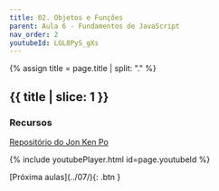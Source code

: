 ```yaml
---
title: 02. Objetos e Funções
parent: Aula 6 - Fundamentos de JavaScript
nav_order: 2
youtubeId: LGL8PyS_gXs
---
```


{% assign title = page.title | split: "." %}

## {{ title | slice: 1 }}

### Recursos

<span class="fs-3">
 <a href="https://github.com/profBruno-UFC-Qx/qxd0020-jonkenpo" class="btn" target="_blank">Repositório do Jon Ken Po</a>
</span>


{% include youtubePlayer.html id=page.youtubeId %}

<span class="fs-3 float-right">
[Próxima aulas](../07/){: .btn }
</span>

